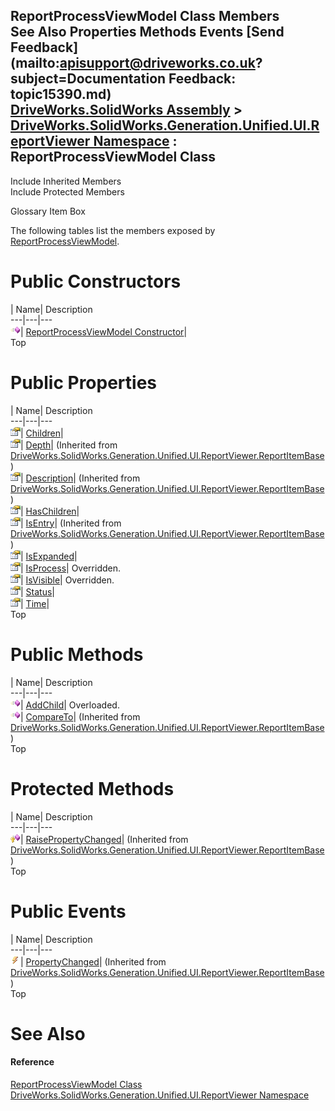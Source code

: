 ReportProcessViewModel Class Members   
See Also Properties Methods Events [Send Feedback](mailto:apisupport@driveworks.co.uk?subject=Documentation Feedback: topic15390.md)  
[DriveWorks.SolidWorks Assembly](topic13342.md) > [DriveWorks.SolidWorks.Generation.Unified.UI.ReportViewer Namespace](topic15361.md) : ReportProcessViewModel Class  
---  
  
Include Inherited Members    
Include Protected Members  


Glossary Item Box

The following tables list the members exposed by [ReportProcessViewModel](topic15390.md).

# Public Constructors

| Name| Description  
---|---|---  
![Public Constructor](dotnetimages/publicConstructor.gif)| [ReportProcessViewModel Constructor](topic15396.md)|   
Top

# Public Properties

| Name| Description  
---|---|---  
![Public Property](dotnetimages/publicProperty.gif)| [Children](topic15400.md)|   
![Public Property](dotnetimages/publicProperty.gif)| [Depth](topic15384.md)|  (Inherited from [DriveWorks.SolidWorks.Generation.Unified.UI.ReportViewer.ReportItemBase](topic15376.md))  
![Public Property](dotnetimages/publicProperty.gif)| [Description](topic15385.md)|  (Inherited from [DriveWorks.SolidWorks.Generation.Unified.UI.ReportViewer.ReportItemBase](topic15376.md))  
![Public Property](dotnetimages/publicProperty.gif)| [HasChildren](topic15401.md)|   
![Public Property](dotnetimages/publicProperty.gif)| [IsEntry](topic15386.md)|  (Inherited from [DriveWorks.SolidWorks.Generation.Unified.UI.ReportViewer.ReportItemBase](topic15376.md))  
![Public Property](dotnetimages/publicProperty.gif)| [IsExpanded](topic15402.md)|   
![Public Property](dotnetimages/publicProperty.gif)| [IsProcess](topic15403.md)| Overridden.   
![Public Property](dotnetimages/publicProperty.gif)| [IsVisible](topic15404.md)| Overridden.   
![Public Property](dotnetimages/publicProperty.gif)| [Status](topic15405.md)|   
![Public Property](dotnetimages/publicProperty.gif)| [Time](topic15406.md)|   
Top

# Public Methods

| Name| Description  
---|---|---  
![Public Method](dotnetimages/publicMethod.gif)| [AddChild](topic15397.md)| Overloaded.   
![Public Method](dotnetimages/publicMethod.gif)| [CompareTo](topic15382.md)|  (Inherited from [DriveWorks.SolidWorks.Generation.Unified.UI.ReportViewer.ReportItemBase](topic15376.md))  
Top

# Protected Methods

| Name| Description  
---|---|---  
![Protected Method](dotnetimages/protectedMethod.gif)| [RaisePropertyChanged](topic15383.md)|  (Inherited from [DriveWorks.SolidWorks.Generation.Unified.UI.ReportViewer.ReportItemBase](topic15376.md))  
Top

# Public Events

| Name| Description  
---|---|---  
![Public Event](dotnetimages/publicEvent.gif)| [PropertyChanged](topic15389.md)|  (Inherited from [DriveWorks.SolidWorks.Generation.Unified.UI.ReportViewer.ReportItemBase](topic15376.md))  
Top

# See Also

#### Reference

[ReportProcessViewModel Class](topic15390.md)   
[DriveWorks.SolidWorks.Generation.Unified.UI.ReportViewer Namespace](topic15361.md)


